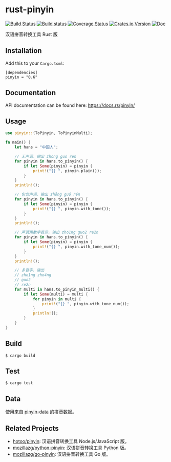 # rust-pinyin

[![Build Status](https://img.shields.io/travis/mozillazg/rust-pinyin/master.svg)](https://travis-ci.org/mozillazg/rust-pinyin)
[![Build status](https://ci.appveyor.com/api/projects/status/bemojvswjsqo796s/branch/master?svg=true)](https://ci.appveyor.com/project/mozillazg/rust-pinyin/branch/master)
[![Coverage Status](https://img.shields.io/coveralls/mozillazg/rust-pinyin/master.svg)](https://coveralls.io/github/mozillazg/rust-pinyin)
[![Crates.io Version](https://img.shields.io/crates/v/pinyin.svg)](https://crates.io/crates/pinyin)
[![Doc](https://img.shields.io/badge/doc-reference-blue.svg)](https://docs.rs/pinyin/)

汉语拼音转换工具 Rust 版


Installation
------------

Add this to your `Cargo.toml`:

```
[dependencies]
pinyin = "0.6"
```


Documentation
--------------

API documentation can be found here: https://docs.rs/pinyin/


Usage
------

```rust
use pinyin::{ToPinyin, ToPinyinMulti};

fn main() {
    let hans = "中国人";

    // 无声调，输出 zhong guo ren
    for pinyin in hans.to_pinyin() {
        if let Some(pinyin) = pinyin {
            print!("{} ", pinyin.plain());
        }
    }
    println!();

    // 包含声调，输出 zhōng guó rén
    for pinyin in hans.to_pinyin() {
        if let Some(pinyin) = pinyin {
            print!("{} ", pinyin.with_tone());
        }
    }
    println!();

    // 声调用数字表示，输出 zho1ng guo2 re2n
    for pinyin in hans.to_pinyin() {
        if let Some(pinyin) = pinyin {
            print!("{} ", pinyin.with_tone_num());
        }
    }
    println!();

    // 多音字，输出
    // zho1ng zho4ng
    // guo2
    // re2n
    for multi in hans.to_pinyin_multi() {
        if let Some(multi) = multi {
            for pinyin in multi {
                print!("{} ", pinyin.with_tone_num());
            }
            println!();
        }
    }
}
```


Build
------------

```
$ cargo build
```

Test
------------

```
$ cargo test
```

Data
-----

使用来自 [pinyin-data](https://github.com/mozillazg/pinyin-data) 的拼音数据。


Related Projects
-----------------

* [hotoo/pinyin](https://github.com/hotoo/pinyin): 汉语拼音转换工具 Node.js/JavaScript 版。
* [mozillazg/python-pinyin](https://github.com/mozillazg/python-pinyin): 汉语拼音转换工具 Python 版。
* [mozillazg/go-pinyin](https://github.com/mozillazg/go-pinyin): 汉语拼音转换工具 Go 版。
